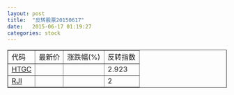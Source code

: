 ```yaml
---
layout: post
title:  "反转股票20150617"
date:   2015-06-17 01:19:27
categories: stock
---
```


<script type="text/javascript">
var stockList = []
stockList.push('gb_htgc');
stockList.push('gb_rji');
</script>

<table border="1">
 <tr>
 <td>代码</td>
  <td>最新价</td>
  <td>涨跌幅(%)</td>
 <td>反转指数</td>
</tr>
  <tr id="htgc"><td><a href="http://stock.finance.sina.com.cn/usstock/quotes/HTGC.html" target="_blank">HTGC</a></td><td></td><td></td><td>2.923</td></tr>
  <tr id="rji"><td><a href="http://stock.finance.sina.com.cn/usstock/quotes/RJI.html" target="_blank">RJI</a></td><td></td><td></td><td>2</td></tr>
</table>
